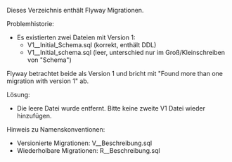 Dieses Verzeichnis enthält Flyway Migrationen.

Problemhistorie:
- Es existierten zwei Dateien mit Version 1:
  - V1__Initial_Schema.sql (korrekt, enthält DDL)
  - V1__Initial_schema.sql (leer, unterschied nur im Groß/Kleinschreiben von "Schema")

Flyway betrachtet beide als Version 1 und bricht mit "Found more than one migration with version 1" ab.

Lösung:
- Die leere Datei wurde entfernt. Bitte keine zweite V1 Datei wieder hinzufügen.

Hinweis zu Namenskonventionen:
- Versionierte Migrationen: V<Version>__Beschreibung.sql
- Wiederholbare Migrationen: R__Beschreibung.sql

